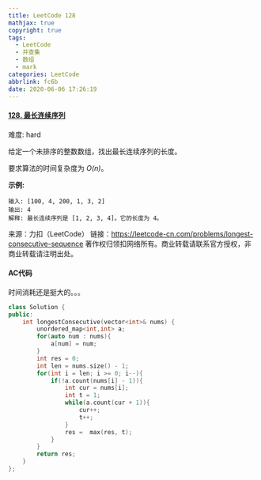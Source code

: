 ```yaml
---
title: LeetCode 128
mathjax: true
copyright: true
tags:
  - LeetCode
  - 并查集
  - 数组
  - mark
categories: LeetCode
abbrlink: fc6b
date: 2020-06-06 17:26:19
---
```


#### [128. 最长连续序列](https://leetcode-cn.com/problems/longest-consecutive-sequence/)

难度: hard

给定一个未排序的整数数组，找出最长连续序列的长度。

要求算法的时间复杂度为 *O(n)*。

**示例:**

```
输入: [100, 4, 200, 1, 3, 2]
输出: 4
解释: 最长连续序列是 [1, 2, 3, 4]。它的长度为 4。
```

<!--more-->

来源：力扣（LeetCode）
链接：https://leetcode-cn.com/problems/longest-consecutive-sequence
著作权归领扣网络所有。商业转载请联系官方授权，非商业转载请注明出处。

#### AC代码

时间消耗还是挺大的。。。

```c++
class Solution {
public:
    int longestConsecutive(vector<int>& nums) {
        unordered_map<int,int> a;
        for(auto num : nums){
            a[num] = num;
        }
        int res = 0;
        int len = nums.size() - 1;
        for(int i = len; i >= 0; i--){
            if(!a.count(nums[i] - 1)){
                int cur = nums[i];
                int t = 1;
                while(a.count(cur + 1)){
                    cur++;
                    t++;
                }
                res =  max(res, t);
            }
        }
        return res;
    }
};
```

